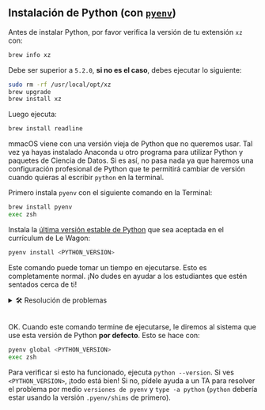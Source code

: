 ## Instalación de Python (con [`pyenv`](https://github.com/pyenv/pyenv))

Antes de instalar Python, por favor verifica la versión de tu extensión `xz` con:

```bash
brew info xz
```

Debe ser superior a `5.2.0`, **si no es el caso**, debes ejecutar lo siguiente:

```bash
sudo rm -rf /usr/local/opt/xz
brew upgrade
brew install xz
```

Luego ejecuta:

```bash
brew install readline
```

mmacOS viene con una versión vieja de Python que no queremos usar. Tal vez ya hayas instalado Anaconda u otro programa para utilizar Python y paquetes de Ciencia de Datos. Si es así, no pasa nada ya que haremos una configuración profesional de Python que te permitirá cambiar de versión cuando quieras al escribir `python` en la terminal.

Primero instala `pyenv` con el siguiente comando en la Terminal:

```bash
brew install pyenv
exec zsh
```

Instala la [última versión estable de Python](https://www.python.org/doc/versions/) que sea aceptada en el currículum de Le Wagon:

```bash
pyenv install <PYTHON_VERSION>
```

Este comando puede tomar un tiempo en ejecutarse. Esto es completamente normal. ¡No dudes en ayudar a los estudiantes que estén sentados cerca de ti!

<details>
  <summary>🛠 Resolución de problemas</summary>

Si aparece un error durante la instalación de Python con `pyenv` y relacionada con `zlib`:

```txt
zipimport.ZipImportError: can't decompress data; zlib not available
```

Instala `zlib` con lo siguiente:

```bash
brew install zlib
export LDFLAGS="-L/usr/local/opt/zlib/lib"
export CPPFLAGS="-I/usr/local/opt/zlib/include"
```

Luego trata de instalar Python nuevamente:

```bash
pyenv install <PYTHON_VERSION>
```

Es posible que aparezca otro error relacionado con `bzip2`. Esto lo puedes ignorar y continuar al paso siguiente.

</details>
<br>

OK. Cuando este comando termine de ejecutarse, le diremos al sistema que use esta versión de Python **por defecto**. Esto se hace con:

```bash
pyenv global <PYTHON_VERSION>
exec zsh
```

Para verificar si esto ha funcionado, ejecuta `python --version`. Si ves `<PYTHON_VERSION>`, ¡todo está bien! Si no, pídele ayuda a un TA para resolver el problema por medio `versiones de pyenv` y `type -a python` (`python` debería estar usando la versión `.pyenv/shims` de primero).
